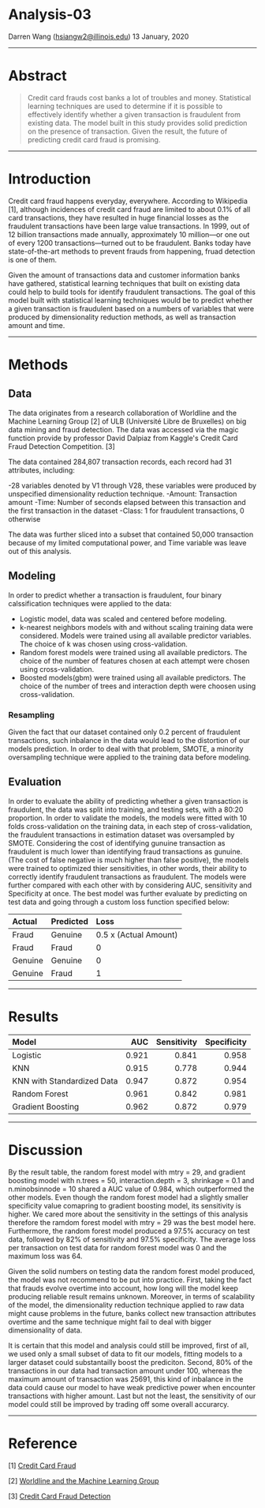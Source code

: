 Analysis-03
================
Darren Wang (<hsiangw2@illinois.edu>)
13 January, 2020

------------------------------------------------------------------------

Abstract
========

> Credit card frauds cost banks a lot of troubles and money. Statistical learning techniques are used to determine if it is possible to effectively identify whether a given transaction is fraudulent from existing data. The model built in this study provides solid prediction on the presence of transaction. Given the result, the future of predicting credit card fraud is promising.

------------------------------------------------------------------------

Introduction
============

Credit card fraud happens everyday, everywhere. According to Wikipedia [1], although incidences of credit card fraud are limited to about 0.1% of all card transactions, they have resulted in huge financial losses as the fraudulent transactions have been large value transactions. In 1999, out of 12 billion transactions made annually, approximately 10 million—or one out of every 1200 transactions—turned out to be fraudulent. Banks today have state-of-the-art methods to prevent frauds from happening, fruad detection is one of them.

Given the amount of transactions data and customer information banks have gathered, statistical learning techniques that built on existing data could help to build tools for identify fraudulent transactions. The goal of this model built with statistical learning techniques would be to predict whether a given transaction is fraudulent based on a numbers of variables that were produced by dimensionality reduction methods, as well as transaction amount and time.

------------------------------------------------------------------------

Methods
=======

Data
----

The data originates from a research collaboration of Worldline and the Machine Learning Group [2] of ULB (Université Libre de Bruxelles) on big data mining and fraud detection. The data was accessed via the magic function provide by professor David Dalpiaz from Kaggle's Credit Card Fraud Detection Competition. [3]

The data contained 284,807 transaction records, each record had 31 attributes, including:

-28 variables denoted by V1 through V28, these variables were produced by unspecified dimensionality reduction technique. -Amount: Transaction amount -Time: Number of seconds elapsed between this transaction and the first transaction in the dataset -Class: 1 for fraudulent transactions, 0 otherwise

The data was further sliced into a subset that contained 50,000 transaction because of my limited computational power, and Time variable was leave out of this analysis.

Modeling
--------

In order to predict whether a transaction is fraudulent, four binary calssification techniques were applied to the data:

-   Logistic model, data was scaled and centered before modeling.
-   k-nearest neighbors models with and without scaling training data were considered. Models were trained using all available predictor variables. The choice of k was chosen using cross-validation.
-   Random forest models were trained using all available predictors. The choice of the number of features chosen at each attempt were chosen using cross-validation.
-   Boosted models(gbm) were trained using all available predictors. The choice of the number of trees and interaction depth were choosen using cross-validation.

### Resampling

Given the fact that our dataset contained only 0.2 percent of fraudulent transactions, such inbalance in the data would lead to the distortion of our models prediction. In order to deal with that problem, SMOTE, a minority oversampling technique were applied to the training data before modeling.

Evaluation
----------

In order to evaluate the ability of predicting whether a given transaction is fraudulent, the data was split into training, and testing sets, with a 80:20 proportion. In order to validate the models, the models were fitted with 10 folds cross-validation on the training data, in each step of cross-validation, the fraudulent transactions in estimation dataset was oversampled by SMOTE. Considering the cost of identifying gunuine transaction as fraudulent is much lower than identifying fraud transactions as gunuine. (The cost of false negative is much higher than false positive), the models were trained to optimized thier sensitivities, in other words, their ability to correctly identify fraudulent transactions as fraudulent. The models were further compared with each other with by considering AUC, sensitivity and Specificity at once. The best model was further evaluate by predicting on test data and going through a custom loss function specified below:

<table class="table table-striped" style="width: auto !important; margin-left: auto; margin-right: auto;">
<thead>
<tr>
<th style="text-align:left;">
Actual
</th>
<th style="text-align:left;">
Predicted
</th>
<th style="text-align:left;">
Loss
</th>
</tr>
</thead>
<tbody>
<tr>
<td style="text-align:left;">
Fraud
</td>
<td style="text-align:left;">
Genuine
</td>
<td style="text-align:left;">
0.5 x (Actual Amount)
</td>
</tr>
<tr>
<td style="text-align:left;">
Fraud
</td>
<td style="text-align:left;">
Fraud
</td>
<td style="text-align:left;">
0
</td>
</tr>
<tr>
<td style="text-align:left;">
Genuine
</td>
<td style="text-align:left;">
Genuine
</td>
<td style="text-align:left;">
0
</td>
</tr>
<tr>
<td style="text-align:left;">
Genuine
</td>
<td style="text-align:left;">
Fraud
</td>
<td style="text-align:left;">
1
</td>
</tr>
</tbody>
</table>

------------------------------------------------------------------------

Results
=======

<table class="table table-striped" style="width: auto !important; margin-left: auto; margin-right: auto;">
<thead>
<tr>
<th style="text-align:left;">
Model
</th>
<th style="text-align:right;">
AUC
</th>
<th style="text-align:right;">
Sensitivity
</th>
<th style="text-align:right;">
Specificity
</th>
</tr>
</thead>
<tbody>
<tr>
<td style="text-align:left;">
Logistic
</td>
<td style="text-align:right;">
0.921
</td>
<td style="text-align:right;">
0.841
</td>
<td style="text-align:right;">
0.958
</td>
</tr>
<tr>
<td style="text-align:left;">
KNN
</td>
<td style="text-align:right;">
0.915
</td>
<td style="text-align:right;">
0.778
</td>
<td style="text-align:right;">
0.944
</td>
</tr>
<tr>
<td style="text-align:left;">
KNN with Standardized Data
</td>
<td style="text-align:right;">
0.947
</td>
<td style="text-align:right;">
0.872
</td>
<td style="text-align:right;">
0.954
</td>
</tr>
<tr>
<td style="text-align:left;">
Random Forest
</td>
<td style="text-align:right;">
0.961
</td>
<td style="text-align:right;">
0.842
</td>
<td style="text-align:right;">
0.981
</td>
</tr>
<tr>
<td style="text-align:left;">
Gradient Boosting
</td>
<td style="text-align:right;">
0.962
</td>
<td style="text-align:right;">
0.872
</td>
<td style="text-align:right;">
0.979
</td>
</tr>
</tbody>
</table>

------------------------------------------------------------------------

Discussion
==========

By the result table, the random forest model with mtry = 29, and gradient boosting model with n.trees = 50, interaction.depth = 3, shrinkage = 0.1 and n.minobsinnode = 10 shared a AUC value of 0.984, which outperformed the other models. Even though the random forest model had a slightly smaller specificity value comapring to gradient boosting model, its sensitivity is higher. We cared more about the sensitivity in the settings of this analysis therefore the ramdom forest model with mtry = 29 was the best model here. Furthermore, the random forest model produced a 97.5% accuracy on test data, followed by 82% of sensitivity and 97.5% specificity. The average loss per transaction on test data for random forest model was 0 and the maximum loss was 64.

Given the solid numbers on testing data the random forest model produced, the model was not recommend to be put into practice. First, taking the fact that frauds evolve overtime into account, how long will the model keep producing reliable result remains unknown. Moreover, in terms of scalability of the model, the dimensionality reduction technique applied to raw data might cause problems in the future, banks collect new transaction attributes overtime and the same technique might fail to deal with bigger dimensionality of data.

It is certain that this model and analysis could still be improved, first of all, we used only a small subset of data to fit our models, fitting models to a larger dataset could substantailly boost the prediciton. Second, 80% of the transactions in our data had transaction amount under 100, whereas the maximum amount of transaction was 25691, this kind of inbalance in the data could cause our model to have weak predictive power when encounter transactions with higher amount. Last but not the least, the sensitivity of our model could still be improved by trading off some overall accurarcy.

------------------------------------------------------------------------

Reference
=========

[1] [Credit Card Fraud](https://en.wikipedia.org/wiki/Credit_card_fraud)

[2] [Worldline and the Machine Learning Group](http://mlg.ulb.ac.be)

[3] [Credit Card Fraud Detection](https://www.kaggle.com/mlg-ulb/creditcardfraud)
